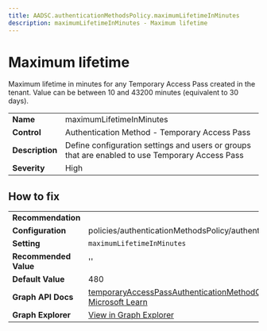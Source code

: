 ```yaml
---
title: AADSC.authenticationMethodsPolicy.maximumLifetimeInMinutes
description: maximumLifetimeInMinutes - Maximum lifetime
---
```


# Maximum lifetime

Maximum lifetime in minutes for any Temporary Access Pass created in the tenant. Value can be between 10 and 43200 minutes (equivalent to 30 days).

| | |
|-|-|
| **Name** | maximumLifetimeInMinutes |
| **Control** | Authentication Method - Temporary Access Pass |
| **Description** | Define configuration settings and users or groups that are enabled to use Temporary Access Pass |
| **Severity** | High |

## How to fix
| | |
|-|-|
| **Recommendation** |  |
| **Configuration** | policies/authenticationMethodsPolicy/authenticationMethodConfigurations('TemporaryAccessPass') |
| **Setting** | `maximumLifetimeInMinutes` |
| **Recommended Value** | '' |
| **Default Value** | 480 |
| **Graph API Docs** | [temporaryAccessPassAuthenticationMethodConfiguration resource type - Microsoft Graph v1.0 - Microsoft Learn](https://learn.microsoft.com/en-us/graph/api/resources/temporaryaccesspassauthenticationmethodconfiguration) |
| **Graph Explorer** | [View in Graph Explorer](https://developer.microsoft.com/en-us/graph/graph-explorer?request=policies/authenticationMethodsPolicy/authenticationMethodConfigurations('TemporaryAccessPass')&method=GET&version=beta&GraphUrl=https://graph.microsoft.com) |



